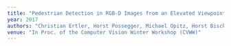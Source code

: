 ```yaml
---
title: "Pedestrian Detection in RGB-D Images from an Elevated Viewpoint"
year: 2017
authors: "Christian Ertler, Horst Possegger, Michael Opitz, Horst Bischof"
venue: "In Proc. of the Computer Vision Winter Workshop (CVWW)"
---
```

